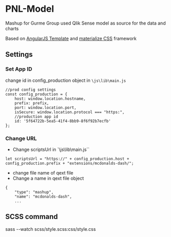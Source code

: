 # PNL-Model

Mashup for Gurme Group used Qlik Sense model as source for the data and charts 

Based on  [AngularJS Template](https://github.com/yianni-ververis/capabilities-api-angular-template) and 
[materialize CSS](https://materializeweb.com/) framework

## Settings 
### Set App ID
change id in config_production object in `\js\lib\main.js`

``` 
//prod config settings
const config_production = {
	host: window.location.hostname,
	prefix: prefix,
	port: window.location.port,
	isSecure: window.location.protocol === "https:",
	//production app id
	id: '5f64722b-5ea5-41f4-8bb9-8f6f92b7ecfb'
};
```
### Change URL
- Change scriptsUrl in `\js\lib\main.js``
```
let scriptsUrl = "https://" + config_production.host + config_production.prefix + "extensions/mcdonalds-dash/";
```
- change file name of qext file
- Change a name in qext file object
```
{
    "type": "mashup",
    "name": "mcdonalds-dash",
    ...
```

## SCSS command
sass --watch scss/style.scss:css/style.css
